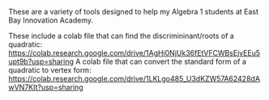 These are a variety of tools designed to help my Algebra 1 students at East Bay Innovation Academy.

These include a colab file that can find the discrimininant/roots of a quadratic: https://colab.research.google.com/drive/1AgHi0NjUk36fEtVFCWBsEjvEEu5upt9b?usp=sharing
A colab file that can convert the standard form of a quadratic to vertex form: https://colab.research.google.com/drive/1LKLgo485_U3dKZW57A62428dAwVN7KIt?usp=sharing
